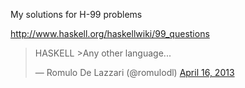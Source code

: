 My solutions for H-99 problems

http://www.haskell.org/haskellwiki/99_questions

<blockquote class="twitter-tweet"><p>HASKELL &gt;Any other
language...</p>&mdash; Romulo De Lazzari (@romulodl) <a
href="https://twitter.com/romulodl/status/324199250869227521">April 16,
2013</a></blockquote>
<script async src="//platform.twitter.com/widgets.js"
charset="utf-8"></script>
